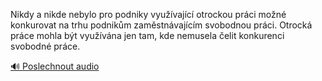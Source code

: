 
Nikdy a nikde nebylo pro podniky využívající otrockou práci možné konkurovat na trhu podnikům zaměstnávajícím svobodnou práci. Otrocká práce mohla být využívána jen tam, kde nemusela čelit konkurenci svobodné práce.

[🔊 Poslechnout audio](/data/7-paragraphs/audio/chapter_114/para_005-Nikdy-a-nikde-nebylo-pro-podniky-vyuvajc-otroc.mp3)
